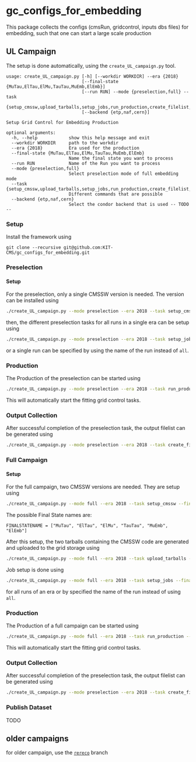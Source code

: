 # gc_configs_for_embedding

This package collects the configs (cmsRun, gridcontrol, inputs dbs files) for embedding, such that one can start a large scale production

## UL Campaign

The setup is done automatically, using the `create_UL_campaign.py` tool.

```
usage: create_UL_campaign.py [-h] [--workdir WORKDIR] --era {2018}
                             [--final-state {MuTau,ElTau,ElMu,TauTau,MuEmb,ElEmb}]
                             [--run RUN] --mode {preselection,full} --task
                             {setup_cmssw,upload_tarballs,setup_jobs,run_production,create_filelist,publish_dataset}
                             [--backend {etp,naf,cern}]

Setup Grid Control for Embedding Production

optional arguments:
  -h, --help            show this help message and exit
  --workdir WORKDIR     path to the workdir
  --era {2018}          Era used for the production
  --final-state {MuTau,ElTau,ElMu,TauTau,MuEmb,ElEmb}
                        Name the final state you want to process
  --run RUN             Name of the Run you want to process
  --mode {preselection,full}
                        Select preselection mode of full embedding mode
  --task {setup_cmssw,upload_tarballs,setup_jobs,run_production,create_filelist,publish_dataset}
                        Different commands that are possible
  --backend {etp,naf,cern}
                        Select the condor backend that is used -- TODO --

```

### Setup

Install the framework using
```
git clone --recursive git@github.com:KIT-CMS/gc_configs_for_embedding.git
```


### Preselection

#### Setup
For the preselection, only a single CMSSW version is needed. The version can be installed using
```bash
./create_UL_campaign.py --mode preselection --era 2018 --task setup_cmssw --run all
```

then, the different preselection tasks for all runs in a single era can be setup using
```bash
./create_UL_campaign.py --mode preselection --era 2018 --task setup_jobs --run all
```
or a single run can be specified by using the name of the run instead of `all`.
### Production
The Production of the preselection can be started using
```bash
./create_UL_campaign.py --mode preselection --era 2018 --task run_production --run all
```
This will automatically start the fitting grid control tasks.
### Output Collection
After successful completion of the preselection task, the output filelist can be generated using
```bash
./create_UL_campaign.py --mode preselection --era 2018 --task create_filelist --run all
```

### Full Campaign

#### Setup
For the full campaign, two CMSSW versions are needed. They are setup using
```bash
./create_UL_campaign.py --mode full --era 2018 --task setup_cmssw --final-state $FINALSTATENAME
```
The possible Final State names are:
```
FINALSTATENAME = ["MuTau", "ElTau", "ElMu", "TauTau", "MuEmb", "ElEmb"]
```
After this setup, the two tarballs containing the CMSSW code are generated and uploaded to the grid storage using
```bash
./create_UL_campaign.py --mode full --era 2018 --task upload_tarballs --final-state $FINALSTATENAME
```
Job setup is done using
```bash
./create_UL_campaign.py --mode full --era 2018 --task setup_jobs --final-state $FINALSTATENAME --run all
```
for all runs of an era or by specified the name of the run instead of using `all`.

### Production
The Production of a full campaign can be started using
```bash
./create_UL_campaign.py --mode full --era 2018 --task run_production --run all --final-state $FINALSTATENAME
```
This will automatically start the fitting grid control tasks.

### Output Collection
After successful completion of the preselection task, the output filelist can be generated using
```bash
./create_UL_campaign.py --mode preselection --era 2018 --task create_filelist --run all
```
### Publish Dataset

TODO


## older campaigns

for older campaign, use the [`rereco`](https://github.com/KIT-CMS/gc_configs_for_embedding/tree/rereco) branch
